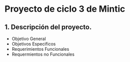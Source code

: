 # Proyecto de ciclo 3 de Mintic

## 1. Descripción del proyecto. 

- Objetivo General
- Objetivos Especificos
- Requerimientos Funcionales
- Requermientos no Funcionales

